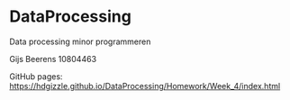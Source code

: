 # DataProcessing
Data processing minor programmeren

Gijs Beerens
10804463

GitHub pages: https://hdgizzle.github.io/DataProcessing/Homework/Week_4/index.html

